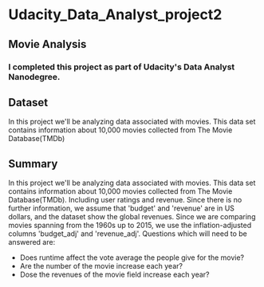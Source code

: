 # Udacity_Data_Analyst_project2
## Movie Analysis

### I completed this project as part of Udacity's Data Analyst Nanodegree.

## Dataset
In this project we'll be analyzing data associated with movies. This data set contains information about 10,000 movies collected from The Movie Database(TMDb)

## Summary
In this project we'll be analyzing data associated with movies. This data set contains information about 10,000 movies collected from The Movie Database(TMDb). Including user ratings and revenue. Since there is no further information, we assume that 'budget' and 'revenue' are in US dollars, and the dataset show the global revenues. Since we are comparing movies spanning from the 1960s up to 2015, we use the inflation-adjusted columns 'budget_adj' and 'revenue_adj'. Questions which will need to be answered are:
* Does runtime affect the vote average the people give for the movie?
* Are the number of the movie increase each year?
* Dose the revenues of the movie field increase each year?

